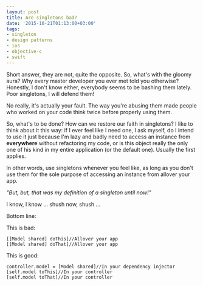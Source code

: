 ```yaml
---
layout: post
title: Are singletons bad?
date: '2015-10-21T01:13:00+03:00'
tags:
- singleton
- design patterns
- ios
- objective-c
- swift
---
```


Short answer, they are not, quite the opposite. So, what's with the gloomy aura? Why every master developer you ever met told you otherwise? Honestly, I don't know either, everybody seems to be bashing them lately. Poor singletons, I will defend them!

No really, it's actually your fault. The way you're abusing them made people who worked on your code think twice before properly using them.

So, what's to be done? How can we restore our faith in singletons? I like to think about it this way: if I ever feel like I need one, I ask myself, do I intend to use it just because I'm lazy and badly need to access an instance from **everywhere** without refactoring my code, or is this object really the only one of his kind in my entire application (or the default one). Usually the first applies.

In other words, use singletons whenever you feel like, as long as you don't use them for the sole purpose of accessing an instance from allover your app.

*"But, but, that was my definition of a singleton until now!"*

I know, I know ... shush now, shush ...

Bottom line:

This is bad:
```objc
[[Model shared] doThis]//Allover your app
[[Model shared] doThat]//Allover your app
```

This is good:
```objc
controller.model = [Model shared]//In your dependency injector
[self.model toThis]//In your controller
[self.model toThat]//In your controller
```
